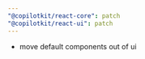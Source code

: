 ```yaml
---
"@copilotkit/react-core": patch
"@copilotkit/react-ui": patch
---
```


- move default components out of ui
